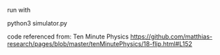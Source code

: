 run with

python3 simulator.py

code referenced from: Ten Minute Physics
https://github.com/matthias-research/pages/blob/master/tenMinutePhysics/18-flip.html#L152
